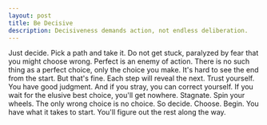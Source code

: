 ```yaml
---
layout: post
title: Be Decisive
description: Decisiveness demands action, not endless deliberation. 
---
```


Just decide. Pick a path and take it. Do not get stuck, paralyzed by fear that you might choose wrong. Perfect is an enemy of action. 
There is no such thing as a perfect choice, only the choice you make. It's hard to see the end from the start. But that's fine. Each step will reveal the next. 
Trust yourself. You have good judgment. And if you stray, you can correct yourself. If you wait for the elusive best choice, you'll get nowhere. Stagnate. Spin your wheels. 
The only wrong choice is no choice. So decide. Choose. Begin. You have what it takes to start. You'll figure out the rest along the way.
